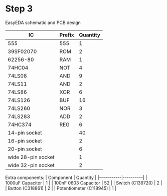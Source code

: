 # Step 3

EasyEDA schematic and PCB design

| IC                 | Prefix | Quantity |
| ------------------ | ------ | -------- |
| 555                | 555    | 1        |
| 39SF02070          | ROM    | 2        |
| 62256-80           | RAM    | 1        |
| 74HC04             | NOT    | 4        |
| 74LS08             | AND    | 9        |
| 74LS11             | AND    | 2        |
| 74LS86             | XOR    | 6        |
| 74LS126            | BUF    | 16       |
| 74LS260            | NOR    | 3        |
| 74LS283            | ADD    | 2        |
| 74HC374            | REG    | 6        |
| 14-pin socket      |        | 40       |
| 16-pin socket      |        | 2        |
| 20-pin socket      |        | 6        |
| wide 28-pin socket |        | 1        |
| wide 32-pin socket |        | 2        |

Extra components:
| Component | Quantity |
|-----------|----------|
| 1000uF Capacitor | 1 |
| 100nF 0603 Capacitor | 52 |
| Switch (C136720) | 2 |
| Button (C318861) | 2 |
| Potentiometer (C118945) | 1 |
